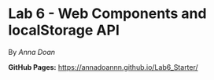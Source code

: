 # Lab 6 - Web Components and localStorage API

By *Anna Doan*

**GitHub Pages:** https://annadoannn.github.io/Lab6_Starter/


